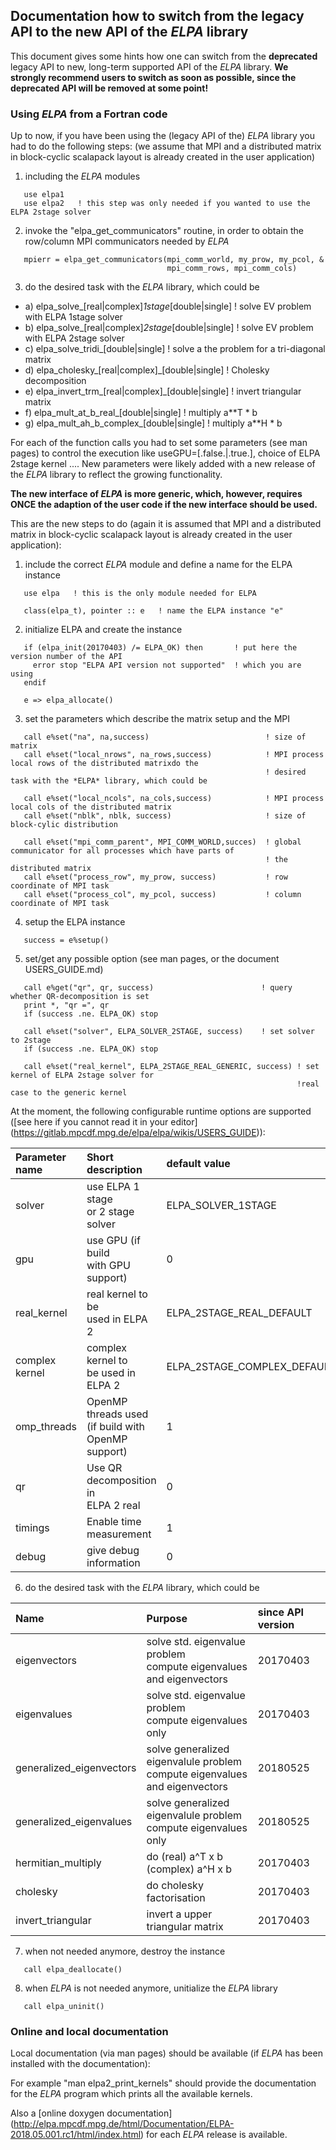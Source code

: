 ## Documentation how to switch from the legacy API to the new API of the *ELPA* library ##

This document gives some hints how one can switch from the **deprecated** legacy API to new, long-term supported API of the *ELPA* library.
**We strongly recommend users to switch as soon as possible, since the deprecated API will be removed at some point!**

### Using *ELPA* from a Fortran code ###

Up to now, if you have been using the (legacy API of the) *ELPA* library you had to do the following
steps: (we assume that MPI and a distributed matrix in block-cyclic scalapack layout is already created in
the user application)

1. including the *ELPA* modules

```Fortran
   use elpa1
   use elpa2   ! this step was only needed if you wanted to use the ELPA 2stage solver
```

2. invoke the "elpa_get_communicators" routine, in order to obtain the row/column MPI communicators needed by *ELPA*

```Fortran
   mpierr = elpa_get_communicators(mpi_comm_world, my_prow, my_pcol, &
                                   mpi_comm_rows, mpi_comm_cols)
```

3. do the desired task with the *ELPA* library, which could be
  - a) elpa_solve_[real|complex]_1stage_[double|single]     ! solve EV problem with ELPA 1stage solver
  - b) elpa_solve_[real|complex]_2stage_[double|single]     ! solve EV problem with ELPA 2stage solver
  - c) elpa_solve_tridi_[double|single]                     ! solve a the problem for a tri-diagonal matrix
  - d) elpa_cholesky_[real|complex]_[double|single]         ! Cholesky decomposition
  - e) elpa_invert_trm_[real|complex]_[double|single]       ! invert triangular matrix
  - f) elpa_mult_at_b_real_[double|single]                  ! multiply a**T * b
  - g) elpa_mult_ah_b_complex_[double|single]               ! multiply a**H * b

For each of the function calls you had to set some parameters (see man pages) to control the execution like
useGPU=[.false.|.true.], choice of ELPA 2stage kernel .... New parameters were likely added with a new release of
the *ELPA* library to reflect the growing functionality.


**The new interface of *ELPA* is more generic, which, however, requires ONCE the adaption of the user code if the new
interface should be used.**

This are the new steps to do (again it is assumed that MPI and a distributed matrix in block-cyclic scalapack layout is already created in
the user application):

1. include the correct *ELPA* module and define a name for the ELPA instance

```Fortran
   use elpa   ! this is the only module needed for ELPA

   class(elpa_t), pointer :: e   ! name the ELPA instance "e"
```

2. initialize ELPA and create the instance

```Fortran
   if (elpa_init(20170403) /= ELPA_OK) then       ! put here the version number of the API
     error stop "ELPA API version not supported"  ! which you are using
   endif

   e => elpa_allocate()
```

3. set the parameters which describe the matrix setup and the MPI

```Fortran
   call e%set("na", na,success)                          ! size of matrix
   call e%set("local_nrows", na_rows,success)            ! MPI process local rows of the distributed matrixdo the
                                                         ! desired task with the *ELPA* library, which could be

   call e%set("local_ncols", na_cols,success)            ! MPI process local cols of the distributed matrix
   call e%set("nblk", nblk, success)                     ! size of block-cylic distribution

   call e%set("mpi_comm_parent", MPI_COMM_WORLD,succes)  ! global communicator for all processes which have parts of
                                                         ! the distributed matrix
   call e%set("process_row", my_prow, success)           ! row coordinate of MPI task
   call e%set("process_col", my_pcol, success)           ! column coordinate of MPI task
```

4. setup the ELPA instance

```Fortran
   success = e%setup()
```

5. set/get any possible option (see man pages, or the document USERS_GUIDE.md)

```Fortran
   call e%get("qr", qr, success)                        ! query whether QR-decomposition is set
   print *, "qr =", qr
   if (success .ne. ELPA_OK) stop

   call e%set("solver", ELPA_SOLVER_2STAGE, success)    ! set solver to 2stage
   if (success .ne. ELPA_OK) stop

   call e%set("real_kernel", ELPA_2STAGE_REAL_GENERIC, success) ! set kernel of ELPA 2stage solver for
                                                                !real case to the generic kernel

```

   At the moment, the following configurable runtime options are supported ([see here if you cannot read it in your editor] (https://gitlab.mpcdf.mpg.de/elpa/elpa/wikis/USERS_GUIDE)):


| Parameter name | Short description     | default value               | possible values         | since API version | 
| :------------- |:--------------------- | :-------------------------- | :---------------------- | :---------------- | 
| solver         | use ELPA 1 stage <br>  or 2 stage solver | ELPA_SOLVER_1STAGE          | ELPA_SOLVER_1STAGE <br> ELPA_SOLVER_2STAGE      | 20170403          |
| gpu            | use GPU (if build <br> with GPU support)| 0                           | 0 or 1             | 20170403          | 
| real_kernel    | real kernel to be <br> used in ELPA 2 | ELPA_2STAGE_REAL_DEFAULT    | see output of <br> elpa2_print_kernels    | 20170403          |
| complex kernel | complex kernel to <br>  be used in ELPA 2 | ELPA_2STAGE_COMPLEX_DEFAULT | see output of <br>  elpa2_print_kernels     | 20170403          |
| omp_threads    | OpenMP threads used <br> (if build with OpenMP <br> support) | 1 | >1 | 20180525 |
| qr | Use QR decomposition in <br> ELPA 2 real | 0 | 0 or 1 |  20170403  |
| timings | Enable time <br> measurement | 1 | 0 or 1 |  20170403  |
| debug | give debug information | 0 | 0 or 1 | 20170403  |


6. do the desired task with the *ELPA* library, which could be


| Name         | Purpose                                                                 | since API version |
| :----------- | :---------------------------------------------------------------------- | :---------------- |
| eigenvectors | solve std. eigenvalue problem <br> compute eigenvalues and eigenvectors | 20170403  |
| eigenvalues  | solve std. eigenvalue problem <br> compute eigenvalues only             | 20170403  |
| generalized_eigenvectors | solve generalized eigenvalule problem <br> compute eigenvalues and eigenvectors | 20180525 |
| generalized_eigenvalues  | solve generalized eigenvalule problem <br> compute eigenvalues only             | 20180525 |
| hermitian_multiply       | do (real) a^T x b <br> (complex) a^H x b                                        | 20170403 |
| cholesky                 | do cholesky factorisation                                                       | 20170403 |
| invert_triangular        | invert a upper triangular matrix                                                | 20170403 |


7. when not needed anymore, destroy the instance

```Fortran
   call elpa_deallocate()
```

8. when *ELPA* is not needed anymore, unitialize the *ELPA* library

```Fortran
   call elpa_uninit()
```

### Online and local documentation ###

Local documentation (via man pages) should be available (if *ELPA* has been installed with the documentation):

For example "man elpa2_print_kernels" should provide the documentation for the *ELPA* program which prints all
the available kernels.

Also a [online doxygen documentation] (http://elpa.mpcdf.mpg.de/html/Documentation/ELPA-2018.05.001.rc1/html/index.html)
for each *ELPA* release is available.


